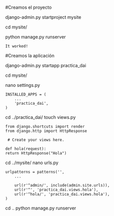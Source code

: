 #Creamos el proyecto

django-admin.py startproject mysite

cd mysite/

python manage.py runserver

	It worked!

#Creamos la aplicación

django-admin.py startapp practica_dai

cd mysite/

nano settings.py

	INSTALLED_APPS = (
		...
		'practica_dai',
	)


cd ../practica_dai/
touch views.py

	from django.shortcuts import render
	from django.http import HttpResponse
 
	 # Create your views here.

	def hola(request):
	return HttpResponse("Hola")


cd ../mysite/
nano urls.py

	urlpatterns = patterns('',
		...

		url(r'^admin/', include(admin.site.urls)),
		url(r'^', 'practica_dai.views.hola'),
		url(r'^hola/', 'practica_dai.views.hola'),
	)


cd ..
python manage.py runserver